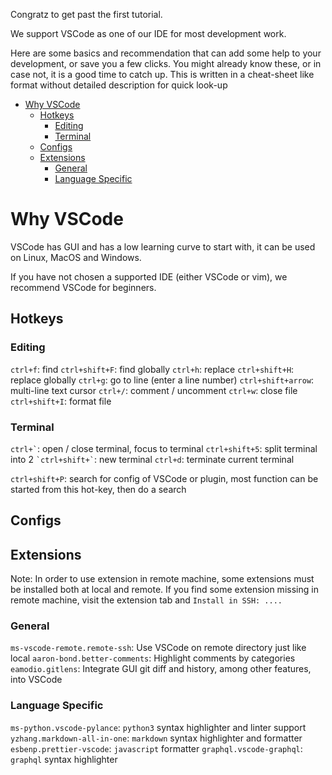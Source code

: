 Congratz to get past the first tutorial.

We support VSCode as one of our IDE for most development work. 

Here are some basics and recommendation that can add some help to your development, or save you a few clicks.
You might already know these, or in case not, it is a good time to catch up. This is written in a cheat-sheet like format without detailed description for quick look-up

- [Why VSCode](#why-vscode)
  - [Hotkeys](#hotkeys)
    - [Editing](#editing)
    - [Terminal](#terminal)
  - [Configs](#configs)
  - [Extensions](#extensions)
    - [General](#general)
    - [Language Specific](#language-specific)

# Why VSCode

VSCode has GUI and has a low learning curve to start with, it can be used on Linux, MacOS and Windows.

If you have not chosen a supported IDE (either VSCode or vim), we recommend VSCode for beginners. 

## Hotkeys

### Editing
`ctrl+f`: find
`ctrl+shift+F`: find globally
`ctrl+h`: replace
`ctrl+shift+H`: replace globally
`ctrl+g`: go to line (enter a line number)
`ctrl+shift+arrow`: multi-line text cursor
`ctrl+/`: comment / uncomment
`ctrl+w`: close file
`ctrl+shift+I`: format file

### Terminal
`` ctrl+` ``: open / close terminal, focus to terminal
`ctrl+shift+5`: split terminal into 2
`` `ctrl+shift+` ``: new terminal
`ctrl+d`: terminate current terminal


`ctrl+shift+P`: search for config of VSCode or plugin, most function can be started from this hot-key, then do a search

## Configs



## Extensions

Note: In order to use extension in remote machine, some extensions must be installed both at local and remote. If you find some extension missing in remote machine, visit the extension tab and `Install in SSH: ....`

### General

`ms-vscode-remote.remote-ssh`: Use VSCode on remote directory just like local
`aaron-bond.better-comments`: Highlight comments by categories
`eamodio.gitlens`: Integrate GUI git diff and history, among other features, into VSCode 

### Language Specific

`ms-python.vscode-pylance`: `python3` syntax highlighter and linter support
`yzhang.markdown-all-in-one`: `markdown` syntax highlighter and formatter
`esbenp.prettier-vscode`: `javascript` formatter
`graphql.vscode-graphql`: `graphql` syntax highlighter